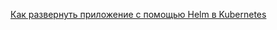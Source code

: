 [Как развернуть приложение с помощью Helm в Kubernetes](https://selectel.ru/blog/tutorials/helm-charts-kubernetes/?ysclid=m9du593slo106598454)

